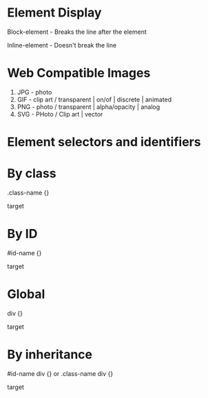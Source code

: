 # Element Display

Block-element - Breaks the line after the element

Inline-element - Doesn't break the line

# Web Compatible Images

1. JPG - photo
2. GIF - clip art / transparent | on/of | discrete | animated
3. PNG - photo / transparent | alpha/opacity | analog
4. SVG - PHoto / Clip art | vector

# Element selectors and identifiers

# By class

.class-name {}

<div class="class-name">target</div>

# By ID

#id-name {}

<div id="id-name">target</div>

# Global

div {}

<div>target</div>

# By inheritance

#id-name div {}
or
.class-name div {}

<div id="id-name" class="class-name">
    <div>target<div>
</div>
